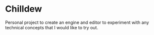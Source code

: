 # Chilldew
Personal project to create an engine and editor to experiment with any technical concepts that I would like to try out.
